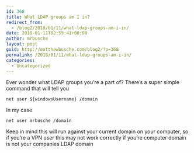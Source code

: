 ```yaml
---
id: 368
title: What LDAP groups am I in?
redirect_from:
  - /blog2/2018/01/11/what-ldap-groups-am-i-in/
date: 2018-01-11T02:59:41+00:00
author: mrbusche
layout: post
guid: http://matthewbusche.com/blog2/?p=368
permalink: /2018/01/11/what-ldap-groups-am-i-in/
categories:
  - Uncategorized
---
```

Ever wonder what LDAP groups you&#8217;re a part of? There&#8217;s a super simple command that will tell you

`net user ${windowsUsername} /domain`

In my case

`net user mrbusche /domain`

Keep in mind this will run against your current domain on your computer, so if you&#8217;re a VPN user this may not work correctly if you&#8217;re computer domain is not your companies LDAP domain